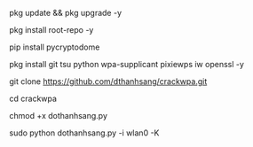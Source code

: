 pkg update && pkg upgrade -y

pkg install root-repo -y

pip install pycryptodome

pkg install git tsu python wpa-supplicant pixiewps iw openssl -y

git clone https://github.com/dthanhsang/crackwpa.git

cd crackwpa

chmod +x dothanhsang.py

sudo python dothanhsang.py -i wlan0 -K

